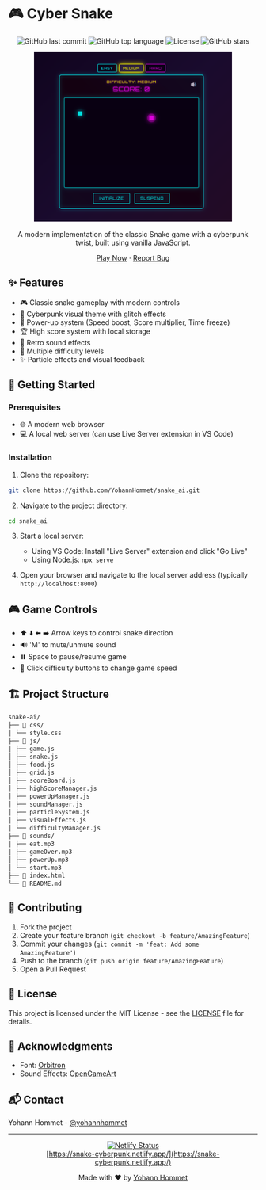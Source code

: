 # 🎮 Cyber Snake

<div align="center">

![GitHub last commit](https://img.shields.io/github/last-commit/YohannHommet/snake_ai?color=%230ff&style=for-the-badge)
![GitHub top language](https://img.shields.io/github/languages/top/YohannHommet/snake_ai?color=%23f0f&style=for-the-badge)
![License](https://img.shields.io/badge/license-MIT-blue?color=%230ff&style=for-the-badge)
![GitHub stars](https://img.shields.io/github/stars/YohannHommet/snake_ai?color=%230ff&style=for-the-badge)


<img src="assets/images/preview.png" alt="Cyber Snake Preview" width="400"/>

A modern implementation of the classic Snake game with a cyberpunk twist, built using vanilla JavaScript.

[Play Now](https://snake-cyberpunk.netlify.app/) · [Report Bug](https://github.com/YohannHommet/snake_ai/issues)

</div>

## ✨ Features

- 🎮 Classic snake gameplay with modern controls
- 🌟 Cyberpunk visual theme with glitch effects
- 💫 Power-up system (Speed boost, Score multiplier, Time freeze)
- 🏆 High score system with local storage
- 🎵 Retro sound effects
- 🎯 Multiple difficulty levels
- ✨ Particle effects and visual feedback

## 🚀 Getting Started

### Prerequisites

- 🌐 A modern web browser
- 💻 A local web server (can use Live Server extension in VS Code)

### Installation

1. Clone the repository:
```bash
git clone https://github.com/YohannHommet/snake_ai.git
```

2. Navigate to the project directory:
```bash
cd snake_ai
```

3. Start a local server:
   - Using VS Code: Install "Live Server" extension and click "Go Live"
   - Using Node.js: `npx serve`

4. Open your browser and navigate to the local server address (typically `http://localhost:8000`)

## 🎮 Game Controls

- ⬆️ ⬇️ ⬅️ ➡️ Arrow keys to control snake direction
- 🔊 'M' to mute/unmute sound
- ⏸️ Space to pause/resume game
- 🎯 Click difficulty buttons to change game speed

## 🏗️ Project Structure

```
snake-ai/
├── 📁 css/
│ └── style.css
├── 📁 js/
│ ├── game.js
│ ├── snake.js
│ ├── food.js
│ ├── grid.js
│ ├── scoreBoard.js
│ ├── highScoreManager.js
│ ├── powerUpManager.js
│ ├── soundManager.js
│ ├── particleSystem.js
│ ├── visualEffects.js
│ └── difficultyManager.js
├── 📁 sounds/
│ ├── eat.mp3
│ ├── gameOver.mp3
│ ├── powerUp.mp3
│ └── start.mp3
├── 📄 index.html
└── 📄 README.md
```

## 🤝 Contributing

1. Fork the project
2. Create your feature branch (`git checkout -b feature/AmazingFeature`)
3. Commit your changes (`git commit -m 'feat: Add some AmazingFeature'`)
4. Push to the branch (`git push origin feature/AmazingFeature`)
5. Open a Pull Request

## 📝 License

This project is licensed under the MIT License - see the [LICENSE](LICENSE) file for details.

## 🙏 Acknowledgments

- Font: [Orbitron](https://fonts.google.com/specimen/Orbitron)
- Sound Effects: [OpenGameArt](https://opengameart.org/)

## 📬 Contact

Yohann Hommet - [@yohannhommet](https://twitter.com/yohannhommet)

---

<div align="center">

[![Netlify Status](https://api.netlify.com/api/v1/badges/7ff8290a-03cd-4e4c-b33d-64d977932734/deploy-status)](https://app.netlify.com/sites/snake-cyberpunk/deploys)  
[https://snake-cyberpunk.netlify.app/](https://snake-cyberpunk.netlify.app/)

Made with ❤️ by [Yohann Hommet](https://github.com/yohannhommet)

</div>